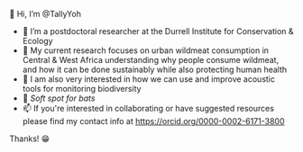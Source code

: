 👋 Hi, I’m @TallyYoh

- 🌱 I’m a postdoctoral researcher at the Durrell Institute for Conservation & Ecology
- 🍖 My current research focuses on urban wildmeat consumption in Central & West Africa
      understanding why people consume wildmeat, and how it can be done sustainably while also protecting human health
- 🦗 I am also very interested in how we can use and improve acoustic tools for monitoring biodiversity
- 🦇 *Soft spot for bats*
- 📫 If you're interested in collaborating or have suggested resources please find my contact info at https://orcid.org/0000-0002-6171-3800

Thanks! 😁


